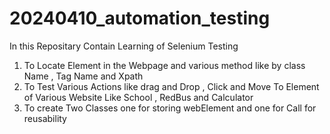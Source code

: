 # 20240410_automation_testing

In this Repositary Contain Learning of Selenium Testing

1. To Locate Element in the Webpage and various method like by class Name , Tag Name and Xpath
2. To Test Various Actions like drag and Drop , Click and Move To Element of Various Website Like School , RedBus and Calculator
3. To create Two Classes one for storing webElement and one for Call for reusability
